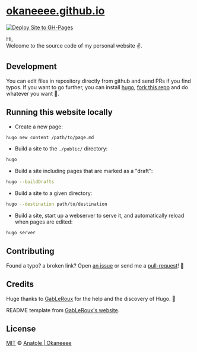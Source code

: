 # [okaneeee.github.io](https://okaneeee.github.io)

[![Deploy Site to GH-Pages](https://github.com/Okaneeee/okaneeee.github.io/actions/workflows/hugo.yaml/badge.svg)](https://github.com/Okaneeee/okaneeee.github.io/actions/workflows/hugo.yaml)

Hi,  
Welcome to the source code of my personal website ✌️.

## Development

You can edit files in repository directly from github and send PRs if you find typos. If you want to go further, you can install [hugo](https://gohugo.io/), [fork this repo](https://github.com/Okaneeee/okaneeee.github.io/fork) and do whatever you want :tada:.

## Running this website locally

- Create a new page:

```bash
hugo new content /path/to/page.md
```

- Build a site to the `./public/` directory:

```bash
hugo
```

- Build a site including pages that are marked as a "draft":

```bash
hugo --buildDrafts
```

- Build a site to a given directory:

```bash
hugo --destination path/to/destination
```

- Build a site, start up a webserver to serve it, and automatically reload when pages are edited:
```bash
hugo server
```

## Contributing

Found a typo? a broken link? Open [an issue](https://github.com/Okaneeee/okaneeee.github.io/issues) or send me a [pull-request](https://github.com/Okaneeee/okaneeee.github.io/pulls)! :rocket:

## Credits

Huge thanks to [GabLeRoux](https://github.com/GabLeRoux/) for the help and the discovery of Hugo. 💖

README template from [GabLeRoux's website](https://github.com/GabLeRoux/gableroux.com).

## License

[MIT](LICENSE.md) © [Anatole | Okaneeee](https://okaneeee.github.io)